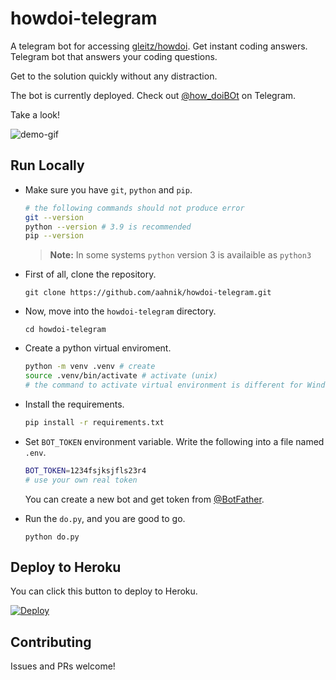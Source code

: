 # howdoi-telegram

A telegram bot for accessing [gleitz/howdoi](https://github.com/gleitz/howdoi). Get instant coding answers. Telegram bot that answers your coding questions.

Get to the solution quickly without any distraction.

The bot is currently deployed. Check out [@how_doiBOt](https://telegram.me/how_doiBOt) on Telegram.

Take a look!

![demo-gif](images/howdoi_0.01.gif)

## Run Locally

- Make sure you have `git`, `python` and `pip`.

    ```bash
    # the following commands should not produce error
    git --version
    python --version # 3.9 is recommended
    pip --version
    ```

    > **Note:** In some systems `python` version 3 is availaible as `python3`

- First of all, clone the repository.

    ```shell
    git clone https://github.com/aahnik/howdoi-telegram.git
    ```

- Now, move into the `howdoi-telegram` directory.

    ```shell
    cd howdoi-telegram
    ```

- Create a python virtual enviroment.

    ```bash
    python -m venv .venv # create
    source .venv/bin/activate # activate (unix)
    # the command to activate virtual environment is different for Windows, google search
    ```

- Install the requirements.

    ```bash
    pip install -r requirements.txt
    ```

- Set `BOT_TOKEN` environment variable. Write the following into a file named `.env`.

    ```bash
    BOT_TOKEN=1234fsjksjfls23r4
    # use your own real token
    ```

    You can create a new bot and get token from [@BotFather](https://telegram.me/BotFather).

- Run the `do.py`, and you are good to go.

    ```shell
    python do.py
    ```

## Deploy to Heroku

You can click this button to deploy to Heroku.

[![Deploy](https://www.herokucdn.com/deploy/button.svg)](https://heroku.com/deploy?template=https://github.com/aahnik/howdoi-telegram)

<!-- deploy success -->

## Contributing

Issues and PRs welcome!
